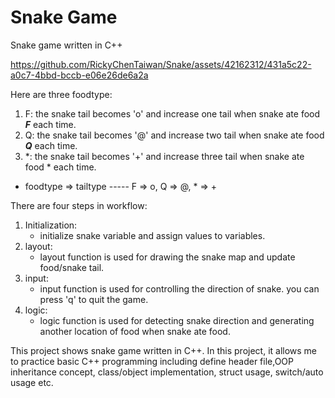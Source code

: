 
# Snake Game
Snake game written in C++

https://github.com/RickyChenTaiwan/Snake/assets/42162312/431a5c22-a0c7-4bbd-bccb-e06e26de6a2a

Here are three foodtype:
1. F: the snake tail becomes 'o' and increase one tail when snake ate food ***F*** each time.
2. Q: the snake tail becomes '@' and increase two tail when snake ate food ***Q*** each time.
3. *: the snake tail becomes '+' and increase three tail when snake ate food * each time.
* foodtype => tailtype ----- F => o, Q => @, * => +

There are four steps in workflow:
1. Initialization:
   * initialize snake variable and assign values to variables. 
2. layout:
   * layout function is used for drawing the snake map and update food/snake tail.
4. input:
   * input function is used for controlling the direction of snake. you can press 'q' to quit the game.
6. logic:
   * logic function is used for detecting snake direction and generating another location of food when snake ate food.


This project shows snake game written in C++. In this project, it allows me to practice basic C++ programming including define header file,OOP inheritance concept, class/object implementation, struct usage, switch/auto usage etc.
